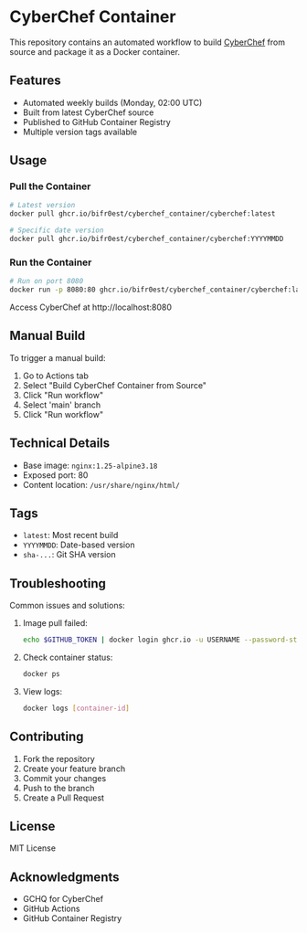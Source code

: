 # CyberChef Container

This repository contains an automated workflow to build [CyberChef](https://github.com/gchq/CyberChef) from source and package it as a Docker container.

## Features

- Automated weekly builds (Monday, 02:00 UTC)
- Built from latest CyberChef source
- Published to GitHub Container Registry
- Multiple version tags available

## Usage

### Pull the Container

```bash
# Latest version
docker pull ghcr.io/bifr0est/cyberchef_container/cyberchef:latest

# Specific date version
docker pull ghcr.io/bifr0est/cyberchef_container/cyberchef:YYYYMMDD
```

### Run the Container

```bash
# Run on port 8080
docker run -p 8080:80 ghcr.io/bifr0est/cyberchef_container/cyberchef:latest
```

Access CyberChef at http://localhost:8080

## Manual Build

To trigger a manual build:

1. Go to Actions tab
2. Select "Build CyberChef Container from Source"
3. Click "Run workflow"
4. Select 'main' branch
5. Click "Run workflow"

## Technical Details

- Base image: `nginx:1.25-alpine3.18`
- Exposed port: 80
- Content location: `/usr/share/nginx/html/`

## Tags

- `latest`: Most recent build
- `YYYYMMDD`: Date-based version
- `sha-...`: Git SHA version

## Troubleshooting

Common issues and solutions:

1. Image pull failed:
   ```bash
   echo $GITHUB_TOKEN | docker login ghcr.io -u USERNAME --password-stdin
   ```

2. Check container status:
   ```bash
   docker ps
   ```

3. View logs:
   ```bash
   docker logs [container-id]
   ```

## Contributing

1. Fork the repository
2. Create your feature branch
3. Commit your changes
4. Push to the branch
5. Create a Pull Request

## License

MIT License

## Acknowledgments

- GCHQ for CyberChef
- GitHub Actions
- GitHub Container Registry